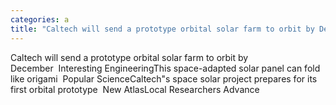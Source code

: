 ```yaml
---
categories: a
title: "Caltech will send a prototype orbital solar farm to orbit by December  Interesting Engineering"
---
```

Caltech will send a prototype orbital solar farm to orbit by December&nbsp;&nbsp;Interesting EngineeringThis space-adapted solar panel can fold like origami&nbsp;&nbsp;Popular ScienceCaltech"s space solar project prepares for its first orbital prototype&nbsp;&nbsp;New AtlasLocal Researchers Advance 